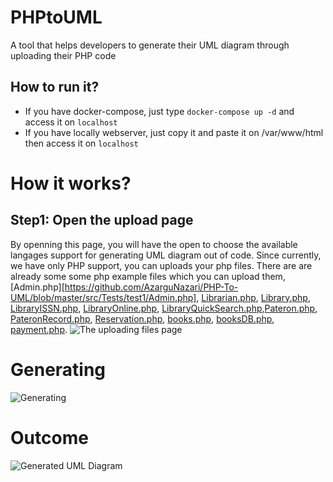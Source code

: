 # PHPtoUML
A tool that helps developers to generate their UML diagram through uploading their PHP code

## How to run it?
- If you have docker-compose, just type `docker-compose up -d` and access it on `localhost`
- If you have locally webserver, just copy it and paste it on /var/www/html then access it on `localhost`

# How it works?
## Step1: Open the upload page
By openning this page, you will have the open to choose the available langages support for generating UML diagram out of code. Since currently, we have only PHP support, you can uploads your php files. There are are already some some php example files which you can upload them, [Admin.php][https://github.com/AzarguNazari/PHP-To-UML/blob/master/src/Tests/test1/Admin.php], [Librarian.php](https://github.com/AzarguNazari/PHP-To-UML/blob/master/src/Tests/test1/Librarian.php), [Library.php](https://github.com/AzarguNazari/PHP-To-UML/blob/master/src/Tests/test1/Library.php), [LibraryISSN.php](https://github.com/AzarguNazari/PHP-To-UML/blob/master/src/Tests/test1/LibraryISSN.php), [LibraryOnline.php](https://github.com/AzarguNazari/PHP-To-UML/blob/master/src/Tests/test1/LibraryOnline.php), [LibraryQuickSearch.php](https://github.com/AzarguNazari/PHP-To-UML/blob/master/src/Tests/test1/LibraryQuickSearch.php),[Pateron.php](https://github.com/AzarguNazari/PHP-To-UML/blob/master/src/Tests/test1/Pateron.php), [PateronRecord.php](https://github.com/AzarguNazari/PHP-To-UML/blob/master/src/Tests/test1/PateronRecord.php), [Reservation.php](https://github.com/AzarguNazari/PHP-To-UML/blob/master/src/Tests/test1/Reservation.php), [books.php](https://github.com/AzarguNazari/PHP-To-UML/blob/master/src/Tests/test1/books.php), [booksDB.php](https://github.com/AzarguNazari/PHP-To-UML/blob/master/src/Tests/test1/booksDB.php), [payment.php](https://github.com/AzarguNazari/PHP-To-UML/blob/master/src/Tests/test1/payment.php).
![The uploading files page](https://github.com/AzarguNazari/PHPtoUML/blob/master/snapshot/input%20option.png)

# Generating
![Generating](https://github.com/AzarguNazari/PHPtoUML/blob/master/snapshot/geneating.png)

# Outcome
![Generated UML Diagram](https://github.com/AzarguNazari/PHPtoUML/blob/master/snapshot/generatedUML.png)
